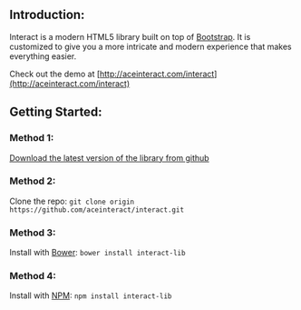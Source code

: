 ## Introduction:

Interact is a modern HTML5 library built on top of [Bootstrap](http://getbootstrap.com). It is customized to give you a more intricate and modern experience that makes everything easier.

Check out the demo at [http://aceinteract.com/interact](http://aceinteract.com/interact)

## Getting Started:

### Method 1:
[Download the latest version of the library from github]()

### Method 2:
Clone the repo: `git clone origin https://github.com/aceinteract/interact.git`

### Method 3:
Install with [Bower](http://bower.io): `bower install interact-lib`

### Method 4:
Install with [NPM](https://www.npmjs.com): `npm install interact-lib`

